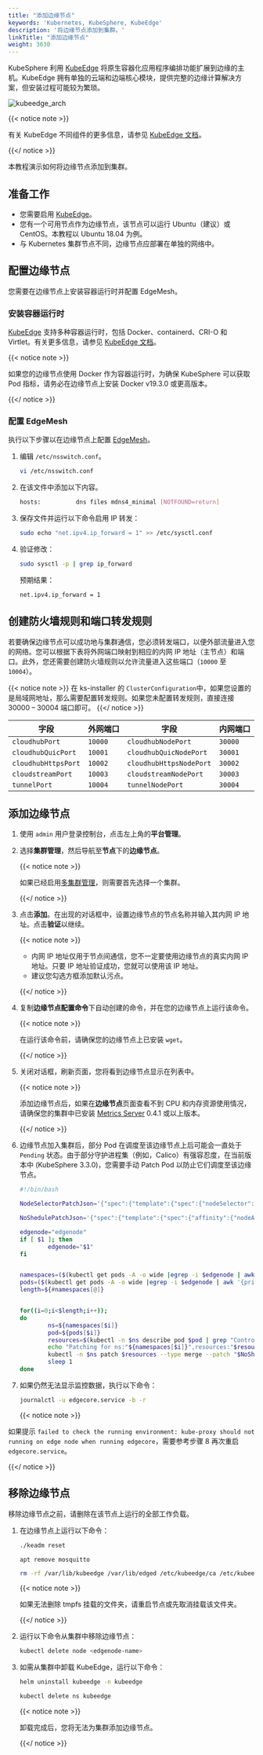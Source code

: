 ```yaml
---
title: "添加边缘节点"
keywords: 'Kubernetes, KubeSphere, KubeEdge'
description: '将边缘节点添加到集群。'
linkTitle: "添加边缘节点"
weight: 3630
---
```


KubeSphere 利用 [KubeEdge](https://kubeedge.io/zh/) 将原生容器化应用程序编排功能扩展到边缘的主机。KubeEdge 拥有单独的云端和边端核心模块，提供完整的边缘计算解决方案，但安装过程可能较为繁琐。

![kubeedge_arch](/images/docs/zh-cn/installing-on-linux/add-and-delete-nodes/add-edge-nodes/kubeedge_arch.png)

{{< notice note >}}

有关 KubeEdge 不同组件的更多信息，请参见 [KubeEdge 文档](https://docs.kubeedge.io/zh/docs/kubeedge/#components)。

{{</ notice >}} 

本教程演示如何将边缘节点添加到集群。

## 准备工作

- 您需要启用 [KubeEdge](../../../pluggable-components/kubeedge/)。
- 您有一个可用节点作为边缘节点，该节点可以运行 Ubuntu（建议）或 CentOS。本教程以 Ubuntu 18.04 为例。
- 与 Kubernetes 集群节点不同，边缘节点应部署在单独的网络中。

## 配置边缘节点

您需要在边缘节点上安装容器运行时并配置 EdgeMesh。

### 安装容器运行时

[KubeEdge](https://docs.kubeedge.io/zh/docs/) 支持多种容器运行时，包括 Docker、containerd、CRI-O 和 Virtlet。有关更多信息，请参见 [KubeEdge 文档](https://docs.kubeedge.io/zh/docs/advanced/cri/)。

{{< notice note >}}

如果您的边缘节点使用 Docker 作为容器运行时，为确保 KubeSphere 可以获取 Pod 指标，请务必在边缘节点上安装 Docker v19.3.0 或更高版本。

{{</ notice >}}

### 配置 EdgeMesh

执行以下步骤以在边缘节点上配置 [EdgeMesh](https://kubeedge.io/zh/docs/advanced/edgemesh/)。

1. 编辑 `/etc/nsswitch.conf`。

   ```bash
   vi /etc/nsswitch.conf
   ```

2. 在该文件中添加以下内容。

   ```bash
   hosts:          dns files mdns4_minimal [NOTFOUND=return]
   ```

3. 保存文件并运行以下命令启用 IP 转发：

   ```bash
   sudo echo "net.ipv4.ip_forward = 1" >> /etc/sysctl.conf
   ```

4. 验证修改：

   ```bash
   sudo sysctl -p | grep ip_forward
   ```

   预期结果：

   ```bash
   net.ipv4.ip_forward = 1
   ```

## 创建防火墙规则和端口转发规则

若要确保边缘节点可以成功地与集群通信，您必须转发端口，以便外部流量进入您的网络。您可以根据下表将外网端口映射到相应的内网 IP 地址（主节点）和端口。此外，您还需要创建防火墙规则以允许流量进入这些端口（`10000` 至 `10004`）。

   {{< notice note >}}
   在 ks-installer 的 `ClusterConfiguration`中，如果您设置的是局域网地址，那么需要配置转发规则。如果您未配置转发规则，直接连接 30000 – 30004 端口即可。
   {{</ notice >}} 

| 字段                | 外网端口 | 字段                    | 内网端口 |
| ------------------- | -------- | ----------------------- | -------- |
| `cloudhubPort`      | `10000`  | `cloudhubNodePort`      | `30000`  |
| `cloudhubQuicPort`  | `10001`  | `cloudhubQuicNodePort`  | `30001`  |
| `cloudhubHttpsPort` | `10002`  | `cloudhubHttpsNodePort` | `30002`  |
| `cloudstreamPort`   | `10003`  | `cloudstreamNodePort`   | `30003`  |
| `tunnelPort`        | `10004`  | `tunnelNodePort`        | `30004`  |

## 添加边缘节点

1. 使用 `admin` 用户登录控制台，点击左上角的**平台管理**。

2. 选择**集群管理**，然后导航至**节点**下的**边缘节点**。

   {{< notice note >}}

   如果已经启用[多集群管理](../../../multicluster-management/)，则需要首先选择一个集群。

   {{</ notice >}} 

3. 点击**添加**。在出现的对话框中，设置边缘节点的节点名称并输入其内网 IP 地址。点击**验证**以继续。

   {{< notice note >}} 

   - 内网 IP 地址仅用于节点间通信，您不一定要使用边缘节点的真实内网 IP 地址。只要 IP 地址验证成功，您就可以使用该 IP 地址。
   - 建议您勾选方框添加默认污点。

   {{</ notice >}} 

4. 复制**边缘节点配置命令**下自动创建的命令，并在您的边缘节点上运行该命令。

   {{< notice note >}}

   在运行该命令前，请确保您的边缘节点上已安装 `wget`。

   {{</ notice >}} 

5. 关闭对话框，刷新页面，您将看到边缘节点显示在列表中。

   {{< notice note >}}

   添加边缘节点后，如果在**边缘节点**页面查看不到 CPU 和内存资源使用情况，请确保您的集群中已安装 [Metrics Server](../../../pluggable-components/metrics-server/) 0.4.1 或以上版本。

   {{</ notice >}}

6. 边缘节点加入集群后，部分 Pod 在调度至该边缘节点上后可能会一直处于 `Pending` 状态。由于部分守护进程集（例如，Calico）有强容忍度，在当前版本中 (KubeSphere 3.3.0)，您需要手动 Patch Pod 以防止它们调度至该边缘节点。

   ```bash
   #!/bin/bash
   
   NodeSelectorPatchJson='{"spec":{"template":{"spec":{"nodeSelector":{"node-role.kubernetes.io/master": "","node-role.kubernetes.io/worker": ""}}}}}'
   
   NoShedulePatchJson='{"spec":{"template":{"spec":{"affinity":{"nodeAffinity":{"requiredDuringSchedulingIgnoredDuringExecution":{"nodeSelectorTerms":[{"matchExpressions":[{"key":"node-role.kubernetes.io/edge","operator":"DoesNotExist"}]}]}}}}}}}'
   
   edgenode="edgenode"
   if [ $1 ]; then
           edgenode="$1"
   fi
   
   
   namespaces=($(kubectl get pods -A -o wide |egrep -i $edgenode | awk '{print $1}' ))
   pods=($(kubectl get pods -A -o wide |egrep -i $edgenode | awk '{print $2}' ))
   length=${#namespaces[@]}
   
   
   for((i=0;i<$length;i++));  
   do
           ns=${namespaces[$i]}
           pod=${pods[$i]}
           resources=$(kubectl -n $ns describe pod $pod | grep "Controlled By" |awk '{print $3}')
           echo "Patching for ns:"${namespaces[$i]}",resources:"$resources
           kubectl -n $ns patch $resources --type merge --patch "$NoShedulePatchJson"
           sleep 1
   done
   ```

10. 如果仍然无法显示监控数据，执行以下命令：
    ```bash
    journalctl -u edgecore.service -b -r
    ```
    
    {{< notice note >}}
     
   如果提示 `failed to check the running environment: kube-proxy should not running on edge node when running edgecore`，需要参考步骤 8 再次重启 `edgecore.service`。
     
   {{</ notice >}} 
## 移除边缘节点

移除边缘节点之前，请删除在该节点上运行的全部工作负载。

1. 在边缘节点上运行以下命令：

   ```bash
   ./keadm reset
   ```

   ```
   apt remove mosquitto
   ```

   ```bash
   rm -rf /var/lib/kubeedge /var/lib/edged /etc/kubeedge/ca /etc/kubeedge/certs
   ```

   {{< notice note >}}

   如果无法删除 tmpfs 挂载的文件夹，请重启节点或先取消挂载该文件夹。

   {{</ notice >}} 

2. 运行以下命令从集群中移除边缘节点：

   ```bash
   kubectl delete node <edgenode-name>
   ```

3. 如需从集群中卸载 KubeEdge，运行以下命令：

   ```bash
   helm uninstall kubeedge -n kubeedge
   ```
   
   ```bash
   kubectl delete ns kubeedge
   ```
   
   {{< notice note >}}
   
   卸载完成后，您将无法为集群添加边缘节点。
   
   {{</ notice >}} 
